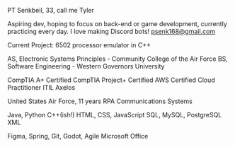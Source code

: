 PT Senkbeil, 33, call me Tyler

Aspiring dev, hoping to focus on back-end or game development, currently practicing every day.
I love making Discord bots!
psenk168@gmail.com

Current Project: 6502 processor emulator in C++

AS, Electronic Systems Principles - Community College of the Air Force
BS, Software Engineering - Western Governors University

CompTIA A+ Certified
CompTIA Project+ Certified
AWS Certified Cloud Practitioner
ITIL Axelos

United States Air Force, 11 years
RPA Communications Systems

Java, Python C++(ish!)
HTML, CSS, JavaScript
SQL, MySQL, PostgreSQL
XML

Figma, Spring, Git, Godot, Agile
Microsoft Office
